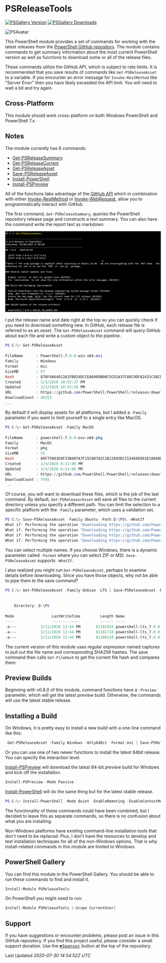 # PSReleaseTools

[![PSGallery Version](https://img.shields.io/powershellgallery/v/PSReleaseTools.png?style=for-the-badge&logo=powershell&label=PowerShell%20Gallery)](https://www.powershellgallery.com/packages/PSReleaseTools/) [![PSGallery Downloads](https://img.shields.io/powershellgallery/dt/PSReleaseTools.png?style=for-the-badge&label=Downloads)](https://www.powershellgallery.com/packages/PSReleaseTools/)

![PSAvatar](images/Powershell_avatar.ico)

This PowerShell module provides a set of commands for working with the latest releases from the [PowerShell GitHub repository](https://github.com/PowerShell/PowerShell). The module contains commands to get summary information about the most current PowerShell version as well as functions to download some or all of the release files.

These commands utilize the GitHub API, which is subject to rate limits. It is recommended that you save results of commands like `Get-PSReleaseAsset` to a variable. If you encounter an error message for `Invoke-RestMethod` like "Server Error" then you have likely exceeded the API limit. You will need to wait a bit and try again.

## Cross-Platform

This module should work cross-platform on both Windows PowerShell and PowerShell 7.x.

## Notes

The module currently has 6 commands:

- [Get-PSReleaseSummary](Docs/Get-PSReleaseSummary.md)
- [Get-PSReleaseCurrent](Docs/Get-PSReleaseCurrent.md)
- [Get-PSReleaseAsset](Docs/Get-PSReleaseAsset.md)
- [Save-PSReleaseAsset](Docs/Save-PSReleaseAsset.md)
- [Install-PowerShell](Docs/Install-PowerShell.md)
- [Install-PSPreview](Docs/Install-PSPreview.md)

All of the functions take advantage of the [GitHub API](https://developer.github.com/v3/ "learn more about the API") which in combination with either [Invoke-RestMethod](http://go.microsoft.com/fwlink/?LinkID=217034) or [Invoke-WebRequest](http://go.microsoft.com/fwlink/?LinkID=217035), allow you to programmatically interact with GitHub.

The first command, `Get-PSReleaseSummary`, queries the PowerShell repository release page and constructs a text summary. You can also have the command write the report text as markdown.

![get-psreleasesummary.png](/images/get-psreleasesummary.png)

I put the release name and date right at the top so you can quickly check if you need to download something new. In GitHub, each release file is referred to as an *asset*. The `Get-PSReleaseAsset` command will query GitHub about each file and write a custom object to the pipeline.

```powershell
PS C:\> Get-PSReleaseAsset

FileName      : PowerShell-7.0.0-win-x64.msi
Family        : Windows
Format        : msi
SizeMB        : 87
Hash          : 876F4A64012A1FB024DCCEA696DB00C5CD1A37C8DC9DFA2431C58CDF9F82950B
Created       : 3/3/2020 10:55:37 PM
Updated       : 3/3/2020 10:55:39 PM
URL           : https://github.com/PowerShell/PowerShell/releases/download/v7.0.0/PowerShell-7.0.0-win-x64.msi
DownloadCount : 46253
...
```

By default it will display assets for all platforms, but I added a `-Family` parameter if you want to limit yourself to a single entry like MacOS.

```powershell
PS C:\> Get-PSReleaseAsset -Family MacOS

FileName      : powershell-7.0.0-osx-x64.pkg
Family        : MacOS
Format        : pkg
SizeMB        : 55
Hash          : 80F75903E9F33B407A7F15C087A2C2B12A93DC153469E091D18048D01080085E
Created       : 3/4/2020 6:13:06 PM
Updated       : 3/4/2020 6:13:08 PM
URL           : https://github.com/PowerShell/PowerShell/releases/download/v7.0.0/powershell-7.0.0-osx-x64.pkg
DownloadCount : 7995
...
```

Of course, you will want to download these files, which is the job of the last command. By default, `Get-PSReleaserAsset` will save all files to the current directory unless you specify a different path. You can limit the selection to a specific platform with the `-Family` parameter, which uses a validation set.

```powershell
PS C:\> Save-PSReleaseAsset -Family Ubuntu -Path D:\PS\ -WhatIf
What if: Performing the operation "Downloading https://github.com/PowerShell/PowerShell/releases/download/v7.0.0/powershell-lts_7.0.0-1.ubuntu.16.04_amd64.deb" on target "D:\PS\powershell-lts_7.0.0-1.ubuntu.16.04_amd64.deb".
What if: Performing the operation "Downloading https://github.com/PowerShell/PowerShell/releases/download/v7.0.0/powershell-lts_7.0.0-1.ubuntu.18.04_amd64.deb" on target "D:\PS\powershell-lts_7.0.0-1.ubuntu.18.04_amd64.deb".
What if: Performing the operation "Downloading https://github.com/PowerShell/PowerShell/releases/download/v7.0.0/powershell_7.0.0-1.ubuntu.16.04_amd64.deb" on target "D:\PS\powershell_7.0.0-1.ubuntu.16.04_amd64.deb".
What if: Performing the operation "Downloading https://github.com/PowerShell/PowerShell/releases/download/v7.0.0/powershell_7.0.0-1.ubuntu.18.04_amd64.deb" on target "D:\PS\powershell_7.0.0-1.ubuntu.18.04_amd64.deb".
```

You can select multiple names. If you choose Windows, there is a dynamic parameter called `-Format` where you can select ZIP or MSI. `Save-PSReleaseAsset` supports `-WhatIf`.

I also realized you might run `Get-PSReleaseAsset`, perhaps to examine details before downloading. Since you have those objects, why not be able to pipe them to the save command?

```powershell
PS C:\> Get-PSReleaseAsset -Family Debian -LTS | Save-PSReleaseAsset -Path D:\PS\ -Passthru


    Directory: D:\PS

Mode                 LastWriteTime         Length Name
----                 -------------         ------ ----
-a---           3/11/2020 12:44 PM       61101934 powershell-lts_7.0.0-1.debian.10_amd64.deb
-a---           3/11/2020 12:44 PM       61101718 powershell-lts_7.0.0-1.debian.11_amd64.deb
-a---           3/11/2020 12:44 PM       61100218 powershell-lts_7.0.0-1.debian.9_amd64.deb
```

The current version of this module uses regular expression named captures to pull out the file name and corresponding SHA256 hashes. The save command then calls `Get-FileHash` to get the current file hash and compares them.

## Preview Builds

Beginning with v0.8.0 of this module, command functions have a `-Preview` parameter, which will get the latest preview build. Otherwise, the commands will use the latest stable release.

## Installing a Build

On Windows, it is pretty easy to install a new build with a one-line command like this:

```powershell
 Get-PSReleaseAsset -Family Windows -Only64Bit -Format msi | Save-PSReleaseAsset -Path d:\temp -Passthru | Invoke-Item
```

Or you can use one of two newer functions to install the latest 64bit release. You can specify the interaction level.

 [Install-PSPreview](/Docs/Install-PSPreview.md) will download the latest 64-bit _*preview*_ build for Windows and kick off the installation.

 ```powershell
Install-PSPreview -Mode Passive
 ```

 [Install-PowerShell](/Docs/Install-PowerShell.md) will do the same thing but for the latest stable release.

```powershell
PS C:\> Install-PowerShell -Mode Quiet -EnableRemoting -EnableContextMenu
```

The functionality of these commands could have been combined, but I decided to leave this as separate commands, so there is no confusion about what you are installing.

Non-Windows platforms have existing command-line installation tools that don't need to be replaced. Plus, I don't have the resources to develop and test installation techniques for all of the non-Windows options. That is why install-related commands in this module are limited to Windows.

## PowerShell Gallery

You can find this module in the PowerShell Gallery. You should be able to run these commands to find and install it.

```powershell
Install-Module PSReleaseTools
```

On PowerShell you might need to run:

```powershell
Install-Module PSReleaseTools [-Scope CurrentUser]
```

## Support

If you have suggestions or encounter problems, please post an issue in this GitHub repository. If you find this project useful, please consider a small support donation. Use the [<kbd>:heart:Sponsor</kbd>](https://paypal.me/jdhitsolutions?locale.x=en_US) button at the top of the repository.

Last Updated *2020-07-30 14:54:52Z UTC*
